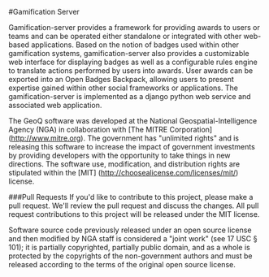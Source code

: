 #Gamification Server

Gamification-server provides a framework for providing awards to users or teams and can be operated either standalone or integrated with other web-based applications. Based on the notion of badges used within other gamification systems, gamification-server also provides a customizable web interface for displaying badges as well as a configurable rules engine to translate actions performed by users into awards. User awards can be exported into an Open Badges Backpack, allowing users to present expertise gained within other social frameworks or applications. The gamification-server is implemented as a django python web service and associated web application.


The GeoQ software was developed at the National Geospatial-Intelligence Agency (NGA) in collaboration with [The MITRE Corporation] (http://www.mitre.org).  The government has "unlimited rights" and is releasing this software to increase the impact of government investments by providing developers with the opportunity to take things in new directions. The software use, modification, and distribution rights are stipulated within the [MIT] (http://choosealicense.com/licenses/mit/) license.  

###Pull Requests
If you'd like to contribute to this project, please make a pull request. We'll review the pull request and discuss the changes. All pull request contributions to this project will be released under the MIT license.  

Software source code previously released under an open source license and then modified by NGA staff is considered a "joint work" (see 17 USC § 101); it is partially copyrighted, partially public domain, and as a whole is protected by the copyrights of the non-government authors and must be released according to the terms of the original open source license.
